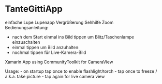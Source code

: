 # TanteGittiApp
einfache Lupe Lupenapp Vergrößerung Sehhilfe Zoom
Bedienungsanleitung: 
  - nach dem Start einmal ins Bild tippen um Blitz/Taschenlampe einzuschalten
  - einmal tippen um Bild anzuhalten
  - nochmal tippen für Live-Kamera-Bild


Xamarin App using CommunityToolkit for CameraView

Usage: -  on startup tap once to enable flashlight/torch
       - tap once to freeze / a.k.a. take picture
       - tap again for live camera view
